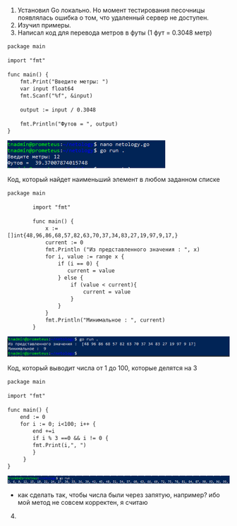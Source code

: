 1. Установил Go локально. Но момент тестирования песочницы появлялась ошибка о том, что удаленный сервер не доступен.
2. Изучил примеры.
3. Написал код для перевода метров в футы (1 фут = 0.3048 метр) 

```shell
package main

import "fmt"

func main() {
    fmt.Print("Введите метры: ")
    var input float64
    fmt.Scanf("%f", &input)

    output := input / 0.3048

    fmt.Println("Футов = ", output)
}
```
![img.png](img.png)

Код, который найдет наименьший элемент в любом заданном списке
```shell
package main

        import "fmt"

        func main() {
            x := []int{48,96,86,68,57,82,63,70,37,34,83,27,19,97,9,17,}
            current := 0
            fmt.Println ("Из представленного значения : ", x)
            for i, value := range x {
                if (i == 0) {
                   current = value
                } else {
                    if (value < current){
                        current = value
                    }
                }
            }
            fmt.Println("Минимальное : ", current)
        }
```
![img_4.png](img_4.png)

Код, который выводит числа от 1 до 100, которые делятся на 3
```shell
package main

import "fmt"

func main() {
    end := 0
    for i := 0; i<100; i++ {
        end +=i
        if i % 3 ==0 && i != 0 {
        fmt.Print(i,", ")
        }
     }
}

```

![img_3.png](img_3.png)

* как сделать так, чтобы числа были через запятую, например? ибо мой метод не совсем корректен, я считаю

4. 

